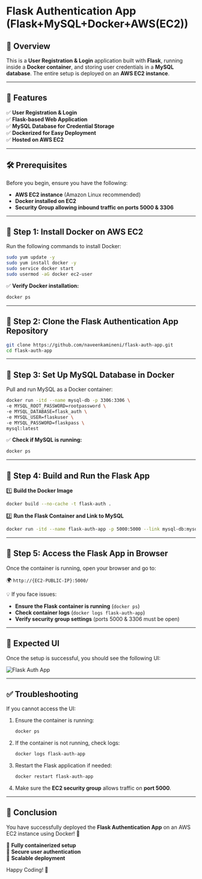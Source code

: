 # Flask Authentication App (Flask+MySQL+Docker+AWS(EC2))
                                    
## 🚀 Overview
This is a **User Registration & Login** application built with **Flask**, running inside a **Docker container**, and storing user credentials in a **MySQL database**. The entire setup is deployed on an **AWS EC2 instance**.

---

## 🔹 Features
✅ **User Registration & Login**  
✅ **Flask-based Web Application**  
✅ **MySQL Database for Credential Storage**  
✅ **Dockerized for Easy Deployment**  
✅ **Hosted on AWS EC2**  

---

## 🛠️ Prerequisites
Before you begin, ensure you have the following:

- **AWS EC2 instance** (Amazon Linux recommended)
- **Docker installed on EC2**
- **Security Group allowing inbound traffic on ports 5000 & 3306**

---

## 🔹 Step 1: Install Docker on AWS EC2

Run the following commands to install Docker:
```bash
sudo yum update -y
sudo yum install docker -y
sudo service docker start
sudo usermod -aG docker ec2-user
```

✅ **Verify Docker installation:**
```bash
docker ps
```

---

## 🔹 Step 2: Clone the Flask Authentication App Repository

```bash
git clone https://github.com/naveenkamineni/flask-auth-app.git
cd flask-auth-app
```

---

## 🔹 Step 3: Set Up MySQL Database in Docker

Pull and run MySQL as a Docker container:
```bash
docker run -itd --name mysql-db -p 3306:3306 \
-e MYSQL_ROOT_PASSWORD=rootpassword \
-e MYSQL_DATABASE=flask_auth \
-e MYSQL_USER=flaskuser \
-e MYSQL_PASSWORD=flaskpass \
mysql:latest
```

✅ **Check if MySQL is running:**
```bash
docker ps
```

---

## 🔹 Step 4: Build and Run the Flask App

1️⃣ **Build the Docker Image**
```bash
docker build --no-cache -t flask-auth .
```

2️⃣ **Run the Flask Container and Link to MySQL**
```bash
docker run -itd --name flask-auth-app -p 5000:5000 --link mysql-db:mysql flask-auth
```

---

## 🔹 Step 5: Access the Flask App in Browser
Once the container is running, open your browser and go to:

🌍 `http://{EC2-PUBLIC-IP}:5000/`

💡 If you face issues:
- **Ensure the Flask container is running** (`docker ps`)
- **Check container logs** (`docker logs flask-auth-app`)
- **Verify security group settings** (ports 5000 & 3306 must be open)

---

## 🎯 Expected UI
Once the setup is successful, you should see the following UI:

![Flask Auth App](https://github.com/user-attachments/assets/656b3064-410c-4cec-afe3-288d98ea3563)

---

## ✅ Troubleshooting
If you cannot access the UI:
1. Ensure the container is running:
   ```bash
   docker ps
   ```
2. If the container is not running, check logs:
   ```bash
   docker logs flask-auth-app
   ```
3. Restart the Flask application if needed:
   ```bash
   docker restart flask-auth-app
   ```
4. Make sure the **EC2 security group** allows traffic on **port 5000**.

---

## 🎉 Conclusion
You have successfully deployed the **Flask Authentication App** on an AWS EC2 instance using Docker! 🚀

🔹 **Fully containerized setup**  
🔹 **Secure user authentication**  
🔹 **Scalable deployment**  

Happy Coding! 🎯


